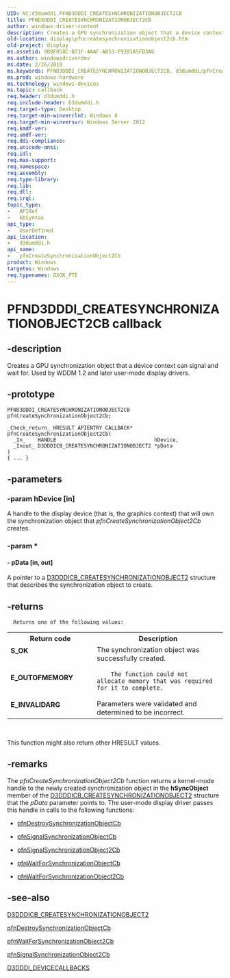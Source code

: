 ```yaml
---
UID: NC:d3dumddi.PFND3DDDI_CREATESYNCHRONIZATIONOBJECT2CB
title: PFND3DDDI_CREATESYNCHRONIZATIONOBJECT2CB
author: windows-driver-content
description: Creates a GPU synchronization object that a device context can signal and wait for. Used by WDDM 1.2 and later user-mode display drivers.
old-location: display\pfncreatesynchronizationobject2cb.htm
old-project: display
ms.assetid: 9B0F058C-B71F-4A4F-A053-F9381A5FD3A8
ms.author: windowsdriverdev
ms.date: 2/26/2018
ms.keywords: PFND3DDDI_CREATESYNCHRONIZATIONOBJECT2CB, d3dumddi/pfnCreateSynchronizationObject2Cb, display.pfncreatesynchronizationobject2cb, pfnCreateSynchronizationObject2Cb, pfnCreateSynchronizationObject2Cb callback function [Display Devices]
ms.prod: windows-hardware
ms.technology: windows-devices
ms.topic: callback
req.header: d3dumddi.h
req.include-header: D3dumddi.h
req.target-type: Desktop
req.target-min-winverclnt: Windows 8
req.target-min-winversvr: Windows Server 2012
req.kmdf-ver: 
req.umdf-ver: 
req.ddi-compliance: 
req.unicode-ansi: 
req.idl: 
req.max-support: 
req.namespace: 
req.assembly: 
req.type-library: 
req.lib: 
req.dll: 
req.irql: 
topic_type:
-	APIRef
-	kbSyntax
api_type:
-	UserDefined
api_location:
-	d3dumddi.h
api_name:
-	pfnCreateSynchronizationObject2Cb
product: Windows
targetos: Windows
req.typenames: DXGK_PTE
---
```


# PFND3DDDI_CREATESYNCHRONIZATIONOBJECT2CB callback


## -description


Creates a GPU synchronization object that a device context can signal and wait for. Used by WDDM 1.2 and later user-mode display drivers.


## -prototype


````
PFND3DDDI_CREATESYNCHRONIZATIONOBJECT2CB pfnCreateSynchronizationObject2Cb;

_Check_return_ HRESULT APIENTRY CALLBACK* pfnCreateSynchronizationObject2Cb(
  _In_    HANDLE                                hDevice,
  _Inout_ D3DDDICB_CREATESYNCHRONIZATIONOBJECT2 *pData
)
{ ... }
````


## -parameters




### -param hDevice [in]

A handle to the display device (that is, the graphics context) that will own the synchronization object that <i>pfnCreateSynchronizationObject2Cb</i> creates.


### -param *








#### - pData [in, out]

A pointer to a <a href="..\d3dumddi\ns-d3dumddi-_d3dddicb_createsynchronizationobject2.md">D3DDDICB_CREATESYNCHRONIZATIONOBJECT2</a> structure that describes the synchronization object to create.


## -returns




      Returns one of the following values:

<table>
<tr>
<th>Return code</th>
<th>Description</th>
</tr>
<tr>
<td width="40%">
<dl>
<dt><b>S_OK</b></dt>
</dl>
</td>
<td width="60%">
The synchronization object was successfully created.

</td>
</tr>
<tr>
<td width="40%">
<dl>
<dt><b>E_OUTOFMEMORY</b></dt>
</dl>
</td>
<td width="60%">

        The function could not allocate memory that was required for it to complete.

</td>
</tr>
<tr>
<td width="40%">
<dl>
<dt><b>E_INVALIDARG</b></dt>
</dl>
</td>
<td width="60%">
Parameters were validated and determined to be incorrect.

</td>
</tr>
</table>
 

This function might also return other HRESULT values.




## -remarks



The <i>pfnCreateSynchronizationObject2Cb</i> function returns a kernel-mode handle to the newly created synchronization object in the <b>hSyncObject</b> member of the <a href="..\d3dumddi\ns-d3dumddi-_d3dddicb_createsynchronizationobject2.md">D3DDDICB_CREATESYNCHRONIZATIONOBJECT2</a> structure that the <i>pData</i> parameter points to. The user-mode display driver passes this handle in calls to the following functions:

<ul>
<li>

<a href="..\d3dumddi\nc-d3dumddi-pfnd3dddi_destroysynchronizationobjectcb.md">pfnDestroySynchronizationObjectCb</a>


</li>
<li>

<a href="..\d3dumddi\nc-d3dumddi-pfnd3dddi_signalsynchronizationobjectcb.md">pfnSignalSynchronizationObjectCb</a>


</li>
<li>

<a href="..\d3dumddi\nc-d3dumddi-pfnd3dddi_signalsynchronizationobject2cb.md">pfnSignalSynchronizationObject2Cb</a>


</li>
<li>

<a href="..\d3dumddi\nc-d3dumddi-pfnd3dddi_waitforsynchronizationobjectcb.md">pfnWaitForSynchronizationObjectCb</a>


</li>
<li>

<a href="..\d3dumddi\nc-d3dumddi-pfnd3dddi_waitforsynchronizationobject2cb.md">pfnWaitForSynchronizationObject2Cb</a>


</li>
</ul>



## -see-also

<a href="..\d3dumddi\ns-d3dumddi-_d3dddicb_createsynchronizationobject2.md">D3DDDICB_CREATESYNCHRONIZATIONOBJECT2</a>



<a href="..\d3dumddi\nc-d3dumddi-pfnd3dddi_destroysynchronizationobjectcb.md">pfnDestroySynchronizationObjectCb</a>



<a href="..\d3dumddi\nc-d3dumddi-pfnd3dddi_waitforsynchronizationobject2cb.md">pfnWaitForSynchronizationObject2Cb</a>



<a href="..\d3dumddi\nc-d3dumddi-pfnd3dddi_signalsynchronizationobject2cb.md">pfnSignalSynchronizationObject2Cb</a>



<a href="..\d3dumddi\ns-d3dumddi-_d3dddi_devicecallbacks.md">D3DDDI_DEVICECALLBACKS</a>



 

 


